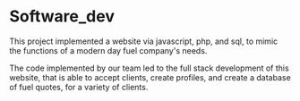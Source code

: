 # Software_dev

This project implemented a website via javascript, php, and sql, to mimic the functions of a modern day fuel company's needs. 

The code implemented by our team led to the full stack development of this website, that is able to accept clients, create profiles, and create a database of fuel quotes, 
for a variety of clients.
